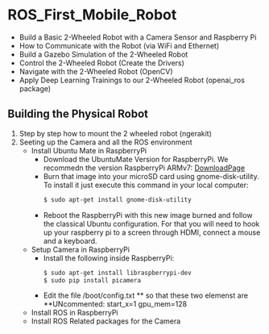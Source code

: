 # ROS_First_Mobile_Robot

- Build a Basic 2-Wheeled Robot with a Camera Sensor and Raspberry Pi
- How to Communicate with the Robot (via WiFi and Ethernet)
- Build a Gazebo Simulation of the 2-Wheeled Robot
- Control the 2-Wheeled Robot (Create the Drivers)
- Navigate with the 2-Wheeled Robot (OpenCV)
- Apply Deep Learning Trainings to our 2-Wheeled Robot (openai_ros package)


## Building the Physical Robot

1. Step by step how to mount the 2 wheeled robot (ngerakit)
2. Seeting up the Camera and all the ROS environment
    - Install Ubuntu Mate in RaspberryPi
        * Download the UbuntuMate Version for RaspberryPi. We recommedn the version RaspberryPi ARMv7: [DownloadPage](https://ubuntu-mate.org/download/)
        * Burn that image into your microSD card using gnome-disk-utility. To install it just execute this command in your local computer:
            ```sh
            $ sudo apt-get install gnome-disk-utility
            ```
        * Reboot the RaspberryPi with this new image burned and follow the classical Ubuntu configuration. For that you will need to hook up your raspberry pi to a screen through HDMI, connect a mouse and a keyboard.
    - Setup Camera in RaspberryPi
        * Install the following inside RaspberryPi:
            ```sh
            $ sudo apt-get install libraspberrypi-dev
            $ sudo pip install picamera
            ```
        * Edit the file /boot/config.txt ** so that these two elemenst are **UNcommented:
            start_x=1
            gpu_mem=128
    - Install ROS in RaspberryPi
    - Install ROS Related packages for the Camera